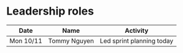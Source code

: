 # Leadership roles

| Date      | Name              | Activity                                               |
|-----------|-------------------|--------------------------------------------------------|
| Mon 10/11 | Tommy Nguyen      | Led sprint planning today                              | 
